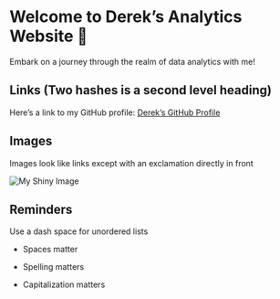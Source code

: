 # Welcome to Derek’s Analytics Website 🚀

Embark on a journey through the realm of data analytics with me!

## Links (Two hashes is a second level heading)

Here’s a link to my GitHub profile: [Derek’s GitHub Profile](https://github.com/dgraves4)

## Images

Images look like links except with an exclamation directly in front

![My Shiny Image](https://raw.githubusercontent.com/denisecase/pyshiny-penguins-dashboard-express/main/images/LocalAppRunning.JPG)

## Reminders

Use a dash space for unordered lists

- Spaces matter

- Spelling matters

- Capitalization matters

